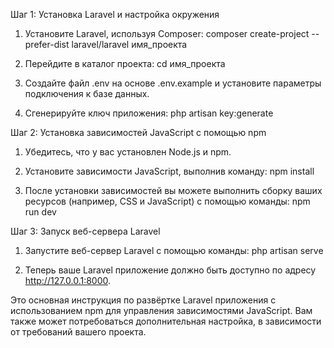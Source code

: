 Шаг 1: Установка Laravel и настройка окружения

1. Установите Laravel, используя Composer:
      composer create-project --prefer-dist laravel/laravel имя_проекта
   

2. Перейдите в каталог проекта:
      cd имя_проекта
   

3. Создайте файл .env на основе .env.example и установите параметры подключения к базе данных.

4. Сгенерируйте ключ приложения:
      php artisan key:generate
   

Шаг 2: Установка зависимостей JavaScript с помощью npm

1. Убедитесь, что у вас установлен Node.js и npm.

2. Установите зависимости JavaScript, выполнив команду:
      npm install
   

3. После установки зависимостей вы можете выполнить сборку ваших ресурсов (например, CSS и JavaScript) с помощью команды:
      npm run dev
   

Шаг 3: Запуск веб-сервера Laravel

1. Запустите веб-сервер Laravel с помощью команды:
      php artisan serve
   

2. Теперь ваше Laravel приложение должно быть доступно по адресу http://127.0.0.1:8000.

Это основная инструкция по развёртке Laravel приложения с использованием npm для управления зависимостями JavaScript. Вам также может потребоваться дополнительная настройка, в зависимости от требований вашего проекта.

